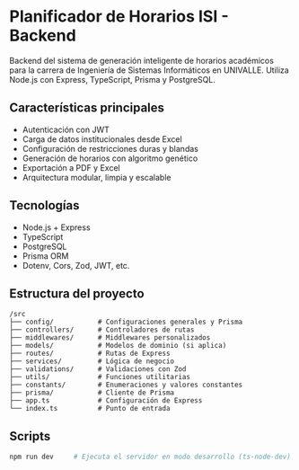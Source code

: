 # Planificador de Horarios ISI - Backend

Backend del sistema de generación inteligente de horarios académicos para la carrera de Ingeniería de Sistemas Informáticos en UNIVALLE. Utiliza Node.js con Express, TypeScript, Prisma y PostgreSQL.

## Características principales

- Autenticación con JWT
- Carga de datos institucionales desde Excel
- Configuración de restricciones duras y blandas
- Generación de horarios con algoritmo genético
- Exportación a PDF y Excel
- Arquitectura modular, limpia y escalable

## Tecnologías

- Node.js + Express
- TypeScript
- PostgreSQL
- Prisma ORM
- Dotenv, Cors, Zod, JWT, etc.

## Estructura del proyecto

```
/src
├── config/           # Configuraciones generales y Prisma
├── controllers/      # Controladores de rutas
├── middlewares/      # Middlewares personalizados
├── models/           # Modelos de dominio (si aplica)
├── routes/           # Rutas de Express
├── services/         # Lógica de negocio
├── validations/      # Validaciones con Zod
├── utils/            # Funciones utilitarias
├── constants/        # Enumeraciones y valores constantes
├── prisma/           # Cliente de Prisma
├── app.ts            # Configuración de Express
└── index.ts          # Punto de entrada
```

## Scripts

```bash
npm run dev     # Ejecuta el servidor en modo desarrollo (ts-node-dev)
